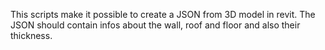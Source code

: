 This scripts make it possible to create a JSON from 3D model in revit. The JSON should
contain infos about the wall, roof and floor and also their thickness.